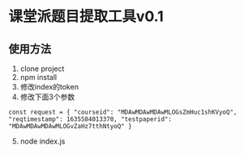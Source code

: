 # 课堂派题目提取工具v0.1


## 使用方法

1.  clone project
2. npm install
3. 修改index的token
4. 修改下面3个参数

`
const request = {
  "courseid": "MDAwMDAwMDAwMLOGsZmHuc1shKVyoQ",
  "reqtimestamp": 1635584013370,
  "testpaperid": "MDAwMDAwMDAwMLOGvZaHz7tthNtyoQ"
}
`

5. node index.js
